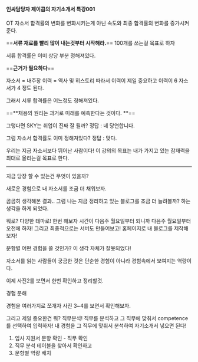 #### 인싸담당자 제이콥의 자기소개서 특강001

OT 자소서 합격률의 변화를 변화시키는게 아닌 속도와 최종 합격률의 변화를 증가시켜준다.


==**서류 재료를 빨리 많이 내는것부터 시작해라.**==
100개를 쓰는걸 목표로 하자

서류 합격률은
이미 상당 부분 정해져있다.

==**근거가 필요하다**==

자소서 = 내주장
이력 = 역사 및 히스토리
따라서 이력이 제일 중요하고 이력이 6 자소서가 4 정도 된다.

그래서 서류 합격률은 어느정도 정해져있다.

==**채용의 원리는 과거로 미래를 예측한다는 것이다. **==

그렇다면 SKY는 취업이 진짜 잘 될까? 정답 : 네 당연합니다.

그럼 자소서 합격률도 이미 정해져있다? 정답 : 맞다.

우리는 지금 자소서보다 뛰어난 사람이다!
이 강의의 목표는 내가 가지고 있는 잠재력을 최대로 올리는걸 목표로 한다.



_ _ _

지금 당장 할 수 있는건 무엇이 있을까?

새로운 경험으로 내 자소서를 조금 더 채워보자.

곰곰히 생각해본 결과.. 그럼 나는 지금 정리하고 있는 블로그를 조금 더 늘려볼까? 하는 생각을 하게 되었다.

뭐로? 다양한 테마로! 한번 해보자 시간이 다음주 월요일부터 되니까 다음주 월요일부터 오전에 하자! 그리고 최종적으로는 서버도 만들어보고! 홈페이지로 내 블로그를 제작해보자!

문항별 어떤 경험을 쓸 것인가? 이 생각 자체가 잘못되었다!

자소서를 읽는 사람들이 궁금한 것은 단순한 경험이 아니라 경험속에서 보여지는 역량이다.

이제 사진2를 보면서 한번 확인하고 정리할것.


경험 분해

경험을 여러가지로 쪼개자 사진 3~4를 보면서 확인해보자.

그리고 제일 중요한건 뭐? 직무분석! 직무를 분석하고 그 직무에 맞춰서 competence 를 선택하여
입력하자! 내 경험을 그 직무에 맞춰서 분석하여 자기소개서 넣으면 된다!


1. 입사 지원서 문항 확인 - 직무 확인
2. 직무 분석 테이블을 찾아서 확인하고
3. 문항별 역량 배치

